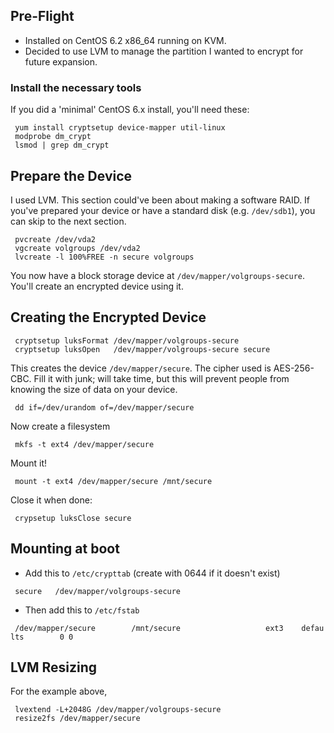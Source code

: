 Pre-Flight
----------

-   Installed on CentOS 6.2 x86\_64 running on KVM.
-   Decided to use LVM to manage the partition I wanted to encrypt for
    future expansion.

### Install the necessary tools

If you did a 'minimal' CentOS 6.x install, you'll need these:

` yum install cryptsetup device-mapper util-linux`  
` modprobe dm_crypt`  
` lsmod | grep dm_crypt`

Prepare the Device
------------------

I used LVM. This section could've been about making a software RAID. If
you've prepared your device or have a standard disk (e.g. `/dev/sdb1`),
you can skip to the next section.

` pvcreate /dev/vda2`  
` vgcreate volgroups /dev/vda2`  
` lvcreate -l 100%FREE -n secure volgroups`

You now have a block storage device at `/dev/mapper/volgroups-secure`.
You'll create an encrypted device using it.

Creating the Encrypted Device
-----------------------------

` cryptsetup luksFormat /dev/mapper/volgroups-secure`  
` cryptsetup luksOpen   /dev/mapper/volgroups-secure secure`

This creates the device `/dev/mapper/secure`. The cipher used is
AES-256-CBC. Fill it with junk; will take time, but this will prevent
people from knowing the size of data on your device.

` dd if=/dev/urandom of=/dev/mapper/secure`

Now create a filesystem

` mkfs -t ext4 /dev/mapper/secure`

Mount it!

` mount -t ext4 /dev/mapper/secure /mnt/secure`

Close it when done:

` crypsetup luksClose secure`

Mounting at boot
----------------

-   Add this to `/etc/crypttab` (create with 0644 if it doesn't exist)

` secure   /dev/mapper/volgroups-secure`

-   Then add this to `/etc/fstab`

` /dev/mapper/secure        /mnt/secure                   ext3    defaults        0 0`

LVM Resizing
------------

For the example above,

` lvextend -L+2048G /dev/mapper/volgroups-secure`  
` resize2fs /dev/mapper/secure`




